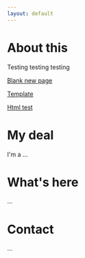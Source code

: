 ```yaml
---
layout: default
---
```


# About this

Testing testing testing

[Blank new page](./new-page.md)

[Template](./index-template.md)

[Html test](./index-template.md)

# My deal

I'm a ...

# What's here

...

# Contact

...